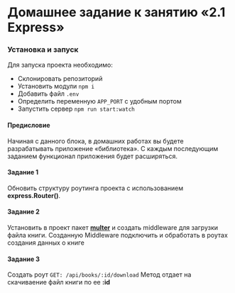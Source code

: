 # Домашнее задание к занятию «2.1 Express»

### Установка и запуск
Для запуска проекта необходимо:
- Склонировать репозиторий
- Установить модули `npm i`
- Добавить файл `.env`
- Определить переменную `APP_PORT` с удобным портом
- Запустить сервер `npm run start:watch`

#### Предисловие
Начиная с данного блока, в домашних работах вы будете разрабатывать приложение «библиотека». С каждым последующим заданием функционал приложения будет расширяться.

#### Задание 1
Обновить структуру роутинга проекта с использованием **express.Router()**.

#### Задание 2
Установить в проект пакет [**multer**](https://github.com/expressjs/multer/blob/master/doc/README-ru.md)
и создать middleware для загрузки файла книги. 
Созданную Middleware подключить и обработать в роутах создания данных о книге

#### Задание 3
Создать роут `GET: /api/books/:id/download` 
Метод отдает на скачиваение файл книги по ее **:id**